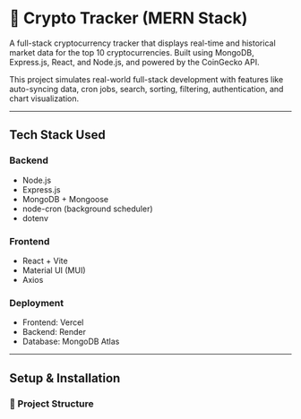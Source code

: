 # 🚀 Crypto Tracker (MERN Stack)

A full-stack cryptocurrency tracker that displays real-time and historical market data for the top 10 cryptocurrencies. Built using MongoDB, Express.js, React, and Node.js, and powered by the CoinGecko API.

This project simulates real-world full-stack development with features like auto-syncing data, cron jobs, search, sorting, filtering, authentication, and chart visualization.

---

## Tech Stack Used

###  Backend
- Node.js
- Express.js
- MongoDB + Mongoose
- node-cron (background scheduler)
- dotenv

###  Frontend
- React + Vite
- Material UI (MUI)
- Axios

###  Deployment
- Frontend: Vercel
- Backend: Render
- Database: MongoDB Atlas

---

##  Setup & Installation

### 📁 Project Structure
